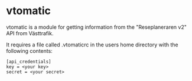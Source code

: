 # vtomatic

vtomatic is a module for getting information from the "Reseplaneraren v2" API from Västtrafik.

It requires a file called .vtomaticrc in the users home directory with the following contents:
```
[api_credentials]
key = <your key>
secret = <your secret>
```
